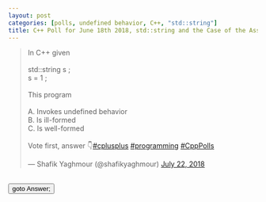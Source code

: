 ```yaml
---
layout: post 
categories: [polls, undefined behavior, C++, "std::string"]
title: C++ Poll for June 18th 2018, std::string and the Case of the Assigned Integer 
---
```


<blockquote class="twitter-tweet" data-partner="tweetdeck"><p lang="en" dir="ltr">In C++ given<br><br>   std::string s ;<br>   s = 1 ;<br><br>This program<br><br>A. Invokes undefined behavior<br>B. Is ill-formed<br>C. Is well-formed<br><br>Vote first, answer 👇<a href="https://twitter.com/hashtag/cplusplus?src=hash&amp;ref_src=twsrc%5Etfw">#cplusplus</a> <a href="https://twitter.com/hashtag/programming?src=hash&amp;ref_src=twsrc%5Etfw">#programming</a> <a href="https://twitter.com/hashtag/CppPolls?src=hash&amp;ref_src=twsrc%5Etfw">#CppPolls</a></p>&mdash; Shafik Yaghmour (@shafikyaghmour) <a href="https://twitter.com/shafikyaghmour/status/1020967447040425985?ref_src=twsrc%5Etfw">July 22, 2018</a></blockquote>
<script async src="https://platform.twitter.com/widgets.js" charset="utf-8"></script>

<BR>
<input type="button" onclick="location.href='{% link _posts/2018-07-22-assign_integer_to_string_answer.md %}'" value="goto Answer;"/>
<BR>
